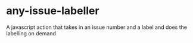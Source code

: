 # any-issue-labeller
A javascript action that takes in an issue number and a label and does the labelling on demand
